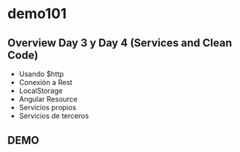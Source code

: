 # demo101
## Overview Day 3 y Day 4 (Services and Clean Code)
- Usando $http
- Conexión a Rest
- LocalStorage
- Angular Resource
- Servicios propios
- Servicios de terceros

## DEMO
